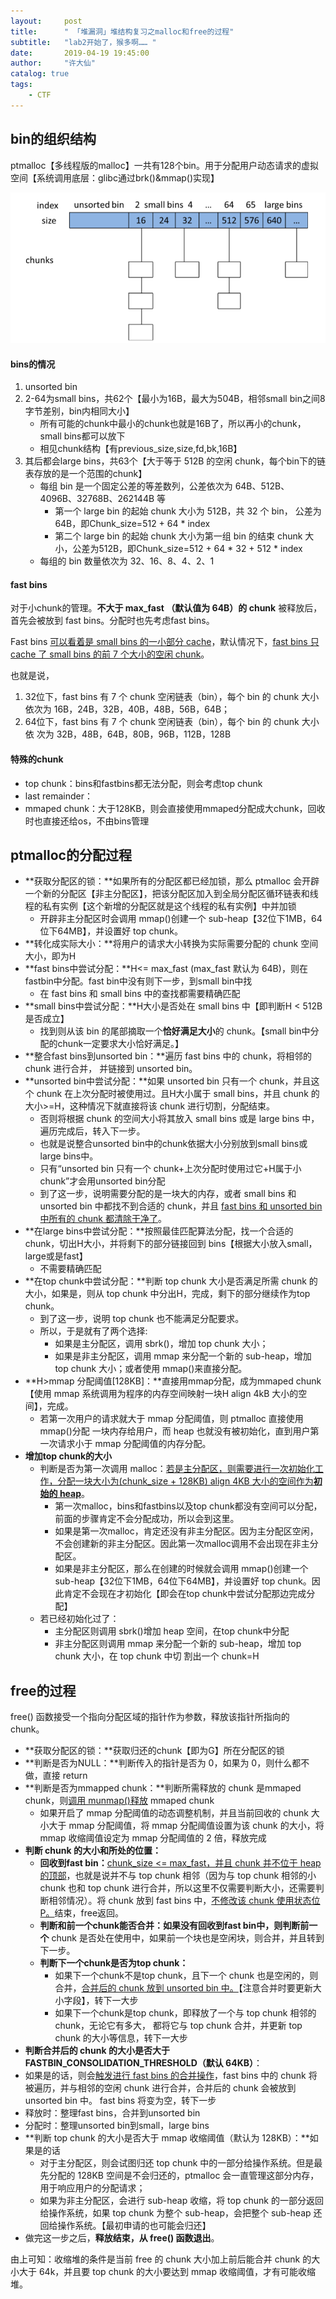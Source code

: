 ```yaml
---
layout:     post
title:      " 「堆漏洞」堆结构复习之malloc和free的过程"
subtitle:   "lab2开始了，猴多啊…… "
date:       2019-04-19 19:45:00
author:     "许大仙"
catalog: true
tags:
    - CTF
---
```


## bin的组织结构

ptmalloc【多线程版的malloc】一共有128个bin。用于分配用户动态请求的虚拟空间【系统调用底层：glibc通过brk()&mmap()实现】

![bin](/img/assets/img/heap1.png)

#### bins的情况

1. unsorted bin
2. 2-64为small bins，共62个【最小为16B，最大为504B，相邻small bin之间8 字节差别，bin内相同大小】
   - 所有可能的chunk中最小的chunk也就是16B了，所以再小的chunk，small bins都可以放下
   - 相见chunk结构【有previous_size,size,fd,bk,16B】
3. 其后都会large bins，共63个【大于等于 512B 的空闲 chunk，每个bin下的链表存放的是一个范围的chunk】
   - 每组 bin 是一个固定公差的等差数列，公差依次为 64B、512B、 4096B、32768B、262144B 等
     - 第一个 large bin 的起始 chunk 大小为 512B，共 32 个 bin， 公差为 64B，即Chunk_size=512 + 64 \* index 
     - 第二个 large bin 的起始 chunk 大小为第一组 bin 的结束 chunk 大小，公差为512B，即Chunk_size=512 + 64 \* 32 + 512 \* index 
   - 每组的 bin 数量依次为 32、16、8、4、2、1

#### fast bins

对于小chunk的管理。**不大于 max_fast （默认值为 64B）的 chunk** 被释放后，首先会被放到 fast bins。分配时也先考虑fast bins。

Fast bins <u>可以看着是 small bins 的一小部分 cache</u>，默认情况下，<u>fast bins 只 cache 了 small bins 的前 7 个大小的空闲 chunk</u>。

也就是说，

1. 32位下，fast bins 有 7 个 chunk 空闲链表（bin），每个 bin 的 chunk 大小依次为 16B，24B，32B，40B，48B，56B，64B；
2. 64位下，fast bins 有 7 个 chunk 空闲链表（bin），每个 bin 的 chunk 大小依 次为 32B，48B，64B，80B，96B，112B，128B

#### 特殊的chunk

- top chunk：bins和fastbins都无法分配，则会考虑top chunk
- last remainder：
- mmaped chunk：大于128KB，则会直接使用mmaped分配成大chunk，回收时也直接还给os，不由bins管理

## ptmalloc的分配过程

- **获取分配区的锁：**如果所有的分配区都已经加锁，那么 ptmalloc 会开辟一个新的分配区【非主分配区】，把该分配区加入到全局分配区循环链表和线程的私有实例【这个新增的分配区就是这个线程的私有实例】中并加锁
  - 开辟非主分配区时会调用 mmap()创建一个 sub-heap【32位下1MB，64位下64MB】，并设置好 top chunk。
- **转化成实际大小：**将用户的请求大小转换为实际需要分配的 chunk 空间大小，即为H
- **fast bins中尝试分配：**H<= max_fast (max_fast 默认为 64B)，则在fastbin中分配。fast bin中没有则下一步，到small bin中找
  - 在 fast bins 和 small bins 中的查找都需要精确匹配
- **small bins中尝试分配：**H大小是否处在 small bins 中【即判断H < 512B是否成立】
  - 找到则从该 bin 的尾部摘取一个**恰好满足大小**的 chunk。【small bin中分配的chunk一定要求大小恰好满足。】
- **整合fast bins到unsorted bin：**遍历 fast bins 中的 chunk，将相邻的 chunk 进行合并， 并链接到 unsorted bin。
- **unsorted bin中尝试分配：**如果 unsorted bin 只有一个 chunk，并且这个 chunk 在上次分配时被使用过。且H大小属于 small bins，并且 chunk 的大小>=H，这种情况下就直接将该 chunk 进行切割，分配结束。
  - 否则将根据 chunk 的空间大小将其放入 small bins 或是 large bins 中，遍历完成后，转入下一步。
  - 也就是说整合unsorted bin中的chunk依据大小分别放到small bins或large bins中。
  - 只有“unsorted bin 只有一个 chunk+上次分配时使用过它+H属于小chunk”才会用unsorted bin分配
  - 到了这一步，说明需要分配的是一块大的内存，或者 small bins 和 unsorted bin 中都找不到合适的 chunk，并且 <u>fast bins 和 unsorted bin 中所有的 chunk 都清除干净了</u>。
- **在large bins中尝试分配：**按照最佳匹配算法分配，找一个合适的 chunk，切出H大小，并将剩下的部分链接回到 bins【根据大小放入small，large或是fast】
  - 不需要精确匹配
- **在top chunk中尝试分配：**判断 top chunk 大小是否满足所需 chunk 的大小，如果是，则从 top chunk 中分出H，完成，剩下的部分继续作为top chunk。
  - 到了这一步，说明 top chunk 也不能满足分配要求。
  - 所以，于是就有了两个选择: 
    - 如果是主分配区，调用 sbrk()，增加 top chunk 大小；
    - 如果是非主分配区，调用 mmap 来分配一个新的 sub-heap，增加 top chunk 大小；或者使用 mmap()来直接分配。
- **H>mmap 分配阈值[128KB]：**直接用mmap分配，成为mmaped chunk【使用 mmap 系统调用为程序的内存空间映射一块H align 4kB 大小的空间】，完成。
  - 若第一次用户的请求就大于 mmap 分配阈值，则 ptmalloc 直接使用 mmap()分配 一块内存给用户，而 heap 也就没有被初始化，直到用户第一次请求小于 mmap 分配阈值的内存分配。
- **增加top chunk的大小**
  - 判断是否为第一次调用 malloc：<u>若是主分配区，则需要进行一次初始化工作，分配一块大小为(chunk_size + 128KB) align 4KB 大小的空间作为**初始的 heap**</u>。
    - 第一次malloc，bins和fastbins以及top chunk都没有空间可以分配，前面的步骤肯定不会分配成功，所以会到这里。
    - 如果是第一次malloc，肯定还没有非主分配区。因为主分配区空闲，不会创建新的非主分配区。因此第一次malloc调用不会出现在非主分配区。
    - 如果是非主分配区，那么在创建的时候就会调用 mmap()创建一个 sub-heap【32位下1MB，64位下64MB】，并设置好 top chunk。因此肯定不会现在才初始化【即会在top chunk中尝试分配那边完成分配】
  - 若已经初始化过了：
    - 主分配区则调用 sbrk()增加 heap 空间，在top chunk中分配
    - 非主分配区则调用 mmap 来分配一个新的 sub-heap，增加 top chunk 大小，在 top chunk 中切 割出一个 chunk=H

## free的过程

free() 函数接受一个指向分配区域的指针作为参数，释放该指针所指向的 chunk。

- **获取分配区的锁：**获取归还的chunk【即为G】所在分配区的锁
- **判断是否为NULL：**判断传入的指针是否为 0，如果为 0，则什么都不做，直接 return
- **判断是否为mmapped chunk：**判断所需释放的 chunk 是mmaped chunk，则<u>调用 munmap()释放</u> mmaped chunk
  - 如果开启了 mmap 分配阈值的动态调整机制，并且当前回收的 chunk 大小大于 mmap 分配阈值，将 mmap 分配阈值设置为该 chunk 的大小，将 mmap 收缩阈值设定为 mmap 分配阈值的 2 倍，释放完成
- **判断 chunk 的大小和所处的位置：**
  -  **回收到fast bin：**<u>chunk_size <= max_fast，并且 chunk 并不位于 heap 的顶部</u>，也就是说并不与 top chunk 相邻（因为与 top chunk 相邻的小 chunk 也和 top chunk 进行合并，所以这里不仅需要判断大小，还需要判断相邻情况）。将 chunk 放到 fast bins 中，<u>不修改该 chunk 使用状态位 P。</u>结束，free返回。
  - **判断和前一个chunk能否合并：**如果没有回收到fast bin中，则判断**前一个** chunk 是否处在使用中，如果前一个块也是空闲块，则合并，并且转到下一步。
  - **判断下一个chunk是否为top chunk：**
    - 如果下一个chunk不是top chunk，且下一个 chunk 也是空闲的，则合并，<u>合并后的 chunk 放到 unsorted bin 中。</u>【注意合并时要更新大小字段】，转下一大步
    - 如果下一个chunk是top chunk，即释放了一个与 top chunk 相邻的 chunk，无论它有多大， 都将它与 top chunk 合并，并更新 top chunk 的大小等信息，转下一大步
-  **判断合并后的 chunk 的大小是否大于 FASTBIN_CONSOLIDATION_THRESHOLD（默认 64KB）**：
  - 如果是的话，则会<u>触发进行 fast bins 的合并操作</u>，fast bins 中的 chunk 将被遍历，并与相邻的空闲 chunk 进行合并，合并后的 chunk 会被放到 unsorted bin 中。 fast bins 将变为空，转下一步
  - 释放时：整理fast bins，合并到unsorted bin
  - 分配时：整理unsorted bin到small，large bins
- **判断 top chunk 的大小是否大于 mmap 收缩阈值（默认为 128KB）：**如果是的话
  - 对于主分配区，则会试图归还 top chunk 中的一部分给操作系统。但是最先分配的 128KB 空间是不会归还的，ptmalloc 会一直管理这部分内存，用于响应用户的分配请求；
  - 如果为非主分配区，会进行 sub-heap 收缩，将 top chunk 的一部分返回给操作系统，如果 top chunk 为整个 sub-heap，会把整个 sub-heap 还回给操作系统。【最初申请的也可能会归还】
- 做完这一步之后，**释放结束，从 free() 函数退出**。

由上可知：收缩堆的条件是当前 free 的 chunk 大小加上前后能合并 chunk 的大小大于 64k，并且要 top chunk 的大小要达到 mmap 收缩阈值，才有可能收缩堆。 